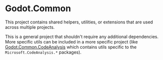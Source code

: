 # Godot.Common

This project contains shared helpers, utilities, or extensions that are used across multiple projects.

This is a general project that shouldn't require any additional dependencies. More specific utils can be included in a more specific project (like [Godot.Common.CodeAnalysis](../Godot.Common.CodeAnalysis) which contains utils specific to the `Microsoft.CodeAnalysis.*` packages).
